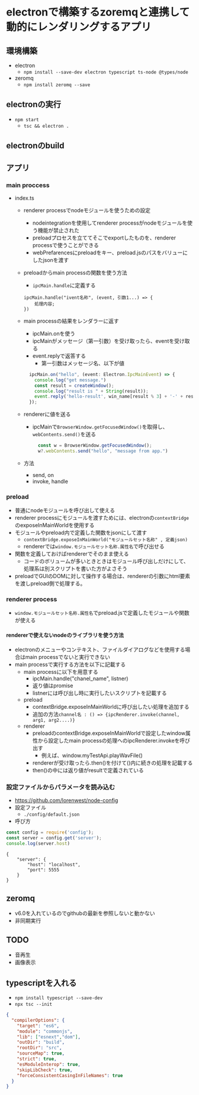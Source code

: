 # electronで構築するzoremqと連携して動的にレンダリングするアプリ

## 環境構築

* electron
  * `npm install --save-dev electron typescript ts-node @types/node`
* zeromq
  * `npm install zeromq --save`

## electronの実行

* `npm start`
  * `tsc && electron .`

## electronのbuild


## アプリ

### main proccess

* index.ts
  * renderer processでnodeモジュールを使うための設定
    * nodeintegrationを使用してrenderer processがnodeモジュールを使う機能が禁止された
    * preloadプロセスを立ててそこでexportしたものを、renderer processで使うことができる
    * webPrefarencesにpreloadをキー、preload.jsのパスをバリューにしたjsonを渡す
  * preloadからmain processの関数を使う方法
    * `ipcMain.handle`に定義する

    ```ts: index.ts
    ipcMain.handle("ivent名称", (event, 引数1...) => {
        処理内容;
    })
    ```


  * main processの結果をレンダラーに返す
    * ipcMain.onを使う
    * ipcMainがメッセージ（第一引数）を受け取ったら、eventを受け取る
    * event.replyで返答する
      * 第一引数はメッセージ名、以下が値

    ```ts
      ipcMain.on("hello", (event: Electron.IpcMainEvent) => {
        console.log("get message.")
        const result = createWindow();
        console.log("result is " + String(result));
        event.reply('hello-result', win_name[result % 3] + '-' + result)
      });
    ```

  * rendererに値を送る
    * ipcMainで`BrowserWindow.getFocusedWindow()`を取得し、`webContents.send()`を送る

      ```ts 
        const w = BrowserWindow.getFocusedWindow();
        w?.webContents.send("hello", "message from app.")
      ```

  * 方法
    * send, on
    * invoke, handle

### preload

* 普通にnodeモジュールを呼び出して使える
* renderer processにモジュールを渡すためには、electronの`contextBridge`のexposeInMainWorldを使用する
* モジュールやpreload内で定義した関数をjsonにして渡す
  * `contextBridge.exposeInMainWorld("モジュールセット名称" , 定義json)`
  * rendererでは`window.モジュールセット名称.属性名`で呼び出せる
* 関数を定義しておけばrendererでそのまま使える
  * コードのボリュームが多いときときはモジュール呼び出しだけにして、処理系は別スクリプトを書いた方がよさそう
* preloadでGUIのDOMに対して操作する場合は、rendererの引数にhtml要素を渡しpreload側で処理する。


### renderer process

* `window.モジュールセット名称.属性名`でpreload.jsで定義したモジュールや関数が使える

#### rendererで使えないnodeのライブラリを使う方法

* electronのメニューやコンテキスト、ファイルダイアログなどを使用する場合はmain processでないと実行できない
* main processで実行する方法を以下に記載する
  * main processに以下を用意する
    * ipcMain.handle("chanel_name", listner)
    * 返り値はpromise
    * listnerには呼び出し時に実行したいスクリプトを記載する
  * preload
    * contextBridge.exposeInMainWorldに呼び出したい処理を追加する
    * 追加の方法`channel名 : () => {ipcRenderer.invoke(channel, arg1, arg2....)}`
  * renderer
    * preloadのcontextBridge.exposeInMainWorldで設定したwindow属性から設定したmain processの処理へのipcRenderer.invokeを呼び出す
      * 例えば、window.myTestApi.playWavFile()
    * rendererが受け取ったら.then()を付けて()内に続きの処理を記載する
    * then()の中には返り値がresultで定義されている

### 設定ファイルからパラメータを読み込む

* https://github.com/lorenwest/node-config
* 設定ファイル
  * `./config/default.json`
* 呼び方

```js
const config = require('config');
const server = config.get('server');
console.log(server.host)
```

```json: default.json
{
    "server": {
        "host": "localhost",
        "port": 5555
    }
}
```

## zeromq

* v6.0を入れているのでgithubの最新を参照しないと動かない
* 非同期実行

## TODO

* 音再生
* 画像表示


## typescriptを入れる

* `npm install typescript --save-dev`
* `npx tsc --init`

```json
{
  "compilerOptions": {
    "target": "es6",
    "module": "commonjs",
    "lib": ["esnext","dom"],
    "outDir": "build",
    "rootDir": "src",
    "sourceMap": true,
    "strict": true,
    "esModuleInterop": true,
    "skipLibCheck": true,
    "forceConsistentCasingInFileNames": true
  }
}
```